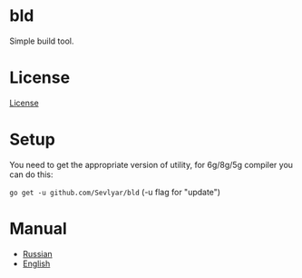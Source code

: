 bld
===

Simple build tool.

# License

[License](https://github.com/Sevlyar/bld/blob/master/LICENSE)

# Setup

You need to get the appropriate version of utility, for 6g/8g/5g compiler you
can do this:

`go get -u github.com/Sevlyar/bld` (-u flag for "update")

# Manual

* [Russian](https://github.com/Sevlyar/bld/blob/master/MANUAL_RU.md)
* [English](https://github.com/Sevlyar/bld/blob/master/MANUAL_EN.md)
